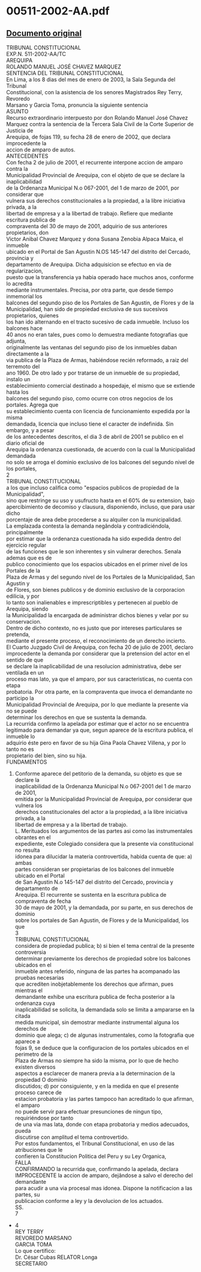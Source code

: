 
00511-2002-AA.pdf
=================
  
[Documento original](https://tc.gob.pe/jurisprudencia/2003/00511-2002-AA.pdf)  
---  
TRIBUNAL CONSTITUCIONAL  
EXP.N. 511-2002-AA/TC  
AREQUIPA  
ROLANDO MANUEL JOSÉ CHAVEZ MARQUEZ  
SENTENCIA DEL TRIBUNAL CONSTITUCIONAL  
En Lima, a los 8 dias del mes de enero de 2003, la Sala Segunda del Tribunal  
Constitucional, con la asistencia de los senores Magistrados Rey Terry, Revoredo  
Marsano y Garcia Toma, pronuncia la siguiente sentencia  
ASUNTO  
Recurso extraordinario interpuesto por don Rolando Manuel José Chavez  
Marquez contra la sentencia de la Tercera Sala Civil de la Corte Superior de Justicia de  
Arequipa, de fojas 119, su fecha 28 de enero de 2002, que declara improcedente la  
accion de amparo de autos.  
ANTECEDENTES  
Con fecha 2 de julio de 2001, el recurrente interpone accion de amparo contra la  
Municipalidad Provincial de Arequipa, con el objeto de que se declare la inaplicabilidad  
de la Ordenanza Municipal N.o 067-2001, del 1 de marzo de 2001, por considerar que  
vulnera sus derechos constitucionales a la propiedad, a la libre iniciativa privada, a la  
libertad de empresa y a la libertad de trabajo. Refiere que mediante escritura publica de  
compraventa del 30 de mayo de 2001, adquirio de sus anteriores propietarios, don  
Victor Anibal Chavez Marquez y dona Susana Zenobia Alpaca Maica, el inmueble  
ubicado en el Portal de San Agustin N.OS 145-147 del distrito del Cercado, provincia y  
departamento de Arequipa. Dicha adquisicion se efectuo en via de regularizacion,  
puesto que la transferencia ya habia operado hace muchos anos, conforme lo acredita  
mediante instrumentales. Precisa, por otra parte, que desde tiempo inmemorial los  
balcones del segundo piso de los Portales de San Agustin, de Flores y de la  
Municipalidad, han sido de propiedad exclusiva de sus sucesivos propietarios, quienes  
los han ido alternando en el tracto sucesivo de cada inmueble. Incluso los balcones hace  
40 anos no eran tales, pues como lo demuestra mediante fotografias que adjunta,  
originalmente las ventanas del segundo piso de los inmuebles daban directamente a la  
via publica de la Plaza de Armas, habiéndose recién reformado, a raiz del terremoto del  
ano 1960. De otro lado y por tratarse de un inmueble de su propiedad, instalo un  
establecimiento comercial destinado a hospedaje, el mismo que se extiende hasta los  
balcones del segundo piso, como ocurre con otros negocios de los portales. Agrega que  
su establecimiento cuenta con licencia de funcionamiento expedida por la misma  
demandada, licencia que incluso tiene el caracter de indefinida. Sin embargo, y a pesar  
de los antecedentes descritos, el dia 3 de abril de 2001 se publico en el diario oficial de  
Arequipa la ordenanza cuestionada, de acuerdo con la cual la Municipalidad demandada  
no solo se arroga el dominio exclusivo de los balcones del segundo nivel de los portales,  
2  
TRIBUNAL CONSTITUCIONAL  
a los que incluso califica como "espacios publicos de propiedad de la Municipalidad",  
sino que restringe su uso y usufructo hasta en el 60% de su extension, bajo  
apercibimiento de decomiso y clausura, disponiendo, incluso, que para usar dicho  
porcentaje de area debe procederse a su alquiler con la municipalidad.  
La emplazada contesta la demanda negândola y contradiciéndola, principalmente  
por estimar que la ordenanza cuestionada ha sido expedida dentro del ejercicio regular  
de las funciones que le son inherentes y sin vulnerar derechos. Senala ademas que es de  
publico conocimiento que los espacios ubicados en el primer nivel de los Portales de la  
Plaza de Armas y del segundo nivel de los Portales de la Municipalidad, San Agustin y  
de Flores, son bienes publicos y de dominio exclusivo de la corporacion edilicia, y por  
lo tanto son inalienables e imprescriptibles y pertenecen al pueblo de Arequipa, siendo  
la Municipalidad la encargada de administrar dichos bienes y velar por su conservacion.  
Dentro de dicho contexto, no es justo que por intereses particulares se pretenda,  
mediante el presente proceso, el reconocimiento de un derecho incierto.  
El Cuarto Juzgado Civil de Arequipa, con fecha 20 de julio de 2001, declaro  
improcedente la demanda por considerar que la pretension del actor en el sentido de que  
se declare la inaplicabilidad de una resolucion administrativa, debe ser ventilada en un  
proceso mas lato, ya que el amparo, por sus caracteristicas, no cuenta con etapa  
probatoria. Por otra parte, en la compraventa que invoca el demandante no participo la  
Municipalidad Provincial de Arequipa, por lo que mediante la presente via no se puede  
determinar los derechos en que se sustenta la demanda.  
La recurrida confirmo la apelada por estimar que el actor no se encuentra  
legitimado para demandar ya que, segun aparece de la escritura publica, el inmueble lo  
adquirio éste pero en favor de su hija Gina Paola Chavez Villena, y por lo tanto no es  
propietario del bien, sino su hija.  
FUNDAMENTOS  
1. Conforme aparece del petitorio de la demanda, su objeto es que se declare la  
inaplicabilidad de la Ordenanza Municipal N.o 067-2001 del 1 de marzo de 2001,  
emitida por la Municipalidad Provincial de Arequipa, por considerar que vulnera los  
derechos constitucionales del actor a la propiedad, a la libre iniciativa privada, a la  
libertad de empresa y a la libertad de trabajo.  
L. Merituados los argumentos de las partes asi como las instrumentales obrantes en el  
expediente, este Colegiado considera que la presente via constitucional no resulta  
idonea para dilucidar la materia controvertida, habida cuenta de que: a) ambas  
partes consideran ser propietarias de los balcones del inmueble ubicado en el Portal  
de San Agustin N.o 145-147 del distrito del Cercado, provincia y departamento de  
Arequipa. El recurrente se sustenta en la escritura publica de compraventa de fecha  
30 de mayo de 2001, y la demandada, por su parte, en sus derechos de dominio  
sobre los portales de San Agustin, de Flores y de la Municipalidad, los que  
3  
TRIBUNAL CONSTITUCIONAL  
considera de propiedad publica; b) si bien el tema central de la presente controversia  
determinar previamente los derechos de propiedad sobre los balcones ubicados en el  
inmueble antes referido, ninguna de las partes ha acompanado las pruebas necesarias  
que acrediten inobjetablemente los derechos que afirman, pues mientras el  
demandante exhibe una escritura publica de fecha posterior a la ordenanza cuya  
inaplicabilidad se solicita, la demandada solo se limita a ampararse en la citada  
medida municipal, sin demostrar mediante instrumental alguna los derechos de  
dominio que alega; c) de algunas instrumentales, como la fotografia que aparece a  
fojas 9, se deduce que la configuracion de los portales ubicados en el perimetro de la  
Plaza de Armas no siempre ha sido la misma, por lo que de hecho existen diversos  
aspectos a esclarecer de manera previa a la determinacion de la propiedad O dominio  
discutidos; d) por consiguiente, y en la medida en que el presente proceso carece de  
estacion probatoria y las partes tampoco han acreditado lo que afirman, el amparo  
no puede servir para efectuar presunciones de ningun tipo, requiriéndose por tanto  
de una via mas lata, donde con etapa probatoria y medios adecuados, pueda  
discutirse con amplitud el tema controvertido.  
Por estos fundamentos, el Tribunal Constitucional, en uso de las atribuciones que le  
confieren la Constitucion Politica del Peru y su Ley Organica,  
FALLA  
CONFIRMANDO la recurrida que, confirmando la apelada, declara  
IMPROCEDENTE la accion de amparo, dejândose a salvo el derecho del demandante  
para acudir a una via procesal mas idonea. Dispone la notificacion a las partes, su  
publicacion conforme a ley y la devolucion de los actuados.  
SS.  
7  
- 4  
REY TERRY  
REVOREDO MARSANO  
GARCIA TOMA  
Lo que certifico:  
Dr. César Cubas RELATOR Longa  
SECRETARIO